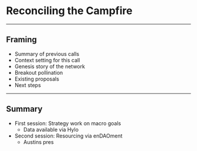 # Reconciling the Campfire

--- 

## Framing
- Summary of previous calls
- Context setting for this call
- Genesis story of the network
- Breakout pollination
- Existing proposals
- Next steps

--- 


## Summary
- First session: Strategy work on macro goals
	- Data available via Hylo
- Second session: Resourcing via enDAOment
	- Austins pres
